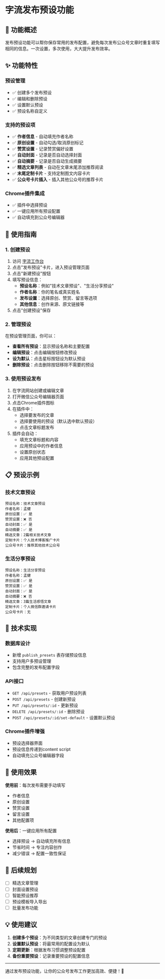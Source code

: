 # 字流发布预设功能

## 🎯 功能概述

发布预设功能可以帮你保存常用的发布配置，避免每次发布公众号文章时重复填写相同的信息。一次设置，多次使用，大大提升发布效率。

## ✨ 功能特性

### 预设管理
- ✅ 创建多个发布预设
- ✅ 编辑和删除预设
- ✅ 设置默认预设
- ✅ 预设名称自定义

### 支持的预设项
- ✅ **作者信息** - 自动填充作者名称
- ✅ **原创设置** - 自动勾选/取消原创标记
- ✅ **赞赏设置** - 记录赞赏偏好设置
- ✅ **自动封面** - 记录是否自动选择封面
- ✅ **自动摘要** - 记录是否自动生成摘要
- ✅ **精选文章列表** - 自动在文章末尾添加推荐阅读
- ✅ **末尾定制卡片** - 支持定制图文内容卡片
- ✅ **公众号卡片插入** - 插入其他公众号的推荐卡片

### Chrome插件集成
- ✅ 插件中选择预设
- ✅ 一键应用所有预设配置
- ✅ 自动填充到公众号编辑器

## 🚀 使用指南

### 1. 创建预设

1. 访问 [字流工作台](http://localhost:3000/dashboard)
2. 点击"发布预设"卡片，进入预设管理页面
3. 点击"新建预设"按钮
4. 填写预设信息：
   - **预设名称**：例如"技术文章预设"、"生活分享预设"
   - **作者名称**：你的笔名或真实姓名
   - **发布设置**：选择原创、赞赏、留言等选项
   - **其他信息**：创作来源、原文链接等
5. 点击"创建预设"保存

### 2. 管理预设

在预设管理页面，你可以：
- **查看所有预设**：显示预设名称和主要配置
- **编辑预设**：点击编辑按钮修改预设
- **设为默认**：点击星标按钮设为默认预设
- **删除预设**：点击删除按钮移除不需要的预设

### 3. 使用预设发布

1. 在字流网站创建或编辑文章
2. 打开微信公众号编辑器页面
3. 点击Chrome插件图标
4. 在插件中：
   - 选择要发布的文章
   - 选择要使用的预设（默认选中默认预设）
   - 点击文章标题发布
5. 插件会自动：
   - 填充文章标题和内容
   - 应用预设中的作者信息
   - 设置原创状态
   - 应用其他预设配置

## 📋 预设示例

### 技术文章预设
```
预设名称：技术文章预设
作者名称：孟健
原创设置：✅ 是
赞赏设置：❌ 否
自动封面：✅ 是
自动摘要：✅ 是
精选文章：2篇相关技术文章
定制卡片：个人技术博客推广卡片
公众号卡片：推荐其他技术公众号
```

### 生活分享预设
```
预设名称：生活分享预设
作者名称：孟健
原创设置：✅ 是
赞赏设置：✅ 是
自动封面：✅ 是
自动摘要：❌ 否
精选文章：3篇生活感悟文章
定制卡片：个人微信群邀请卡片
公众号卡片：无
```

## 🔧 技术实现

### 数据库设计
- 新增 `publish_presets` 表存储预设信息
- 支持用户多预设管理
- 包含完整的发布配置字段

### API接口
- `GET /api/presets` - 获取用户预设列表
- `POST /api/presets` - 创建新预设
- `PUT /api/presets/:id` - 更新预设
- `DELETE /api/presets/:id` - 删除预设
- `POST /api/presets/:id/set-default` - 设置默认预设

### Chrome插件增强
- 预设选择器界面
- 预设信息传递到content script
- 自动填充公众号编辑器字段

## 🎉 使用效果

**使用前**：每次发布需要手动填写
- 作者信息
- 原创设置
- 赞赏设置
- 留言设置
- 其他配置项

**使用后**：一键应用所有配置
- 选择预设 → 自动填充所有信息
- 节省时间 → 专注内容创作
- 减少错误 → 配置一致性保证

## 🔮 后续规划

- [ ] 精选文章管理
- [ ] 封面设置预设
- [ ] 智能预设推荐
- [ ] 预设模板导入导出
- [ ] 批量发布功能

## 💡 使用建议

1. **创建多个预设**：为不同类型的文章创建专门的预设
2. **设置默认预设**：将最常用的配置设为默认
3. **定期更新**：根据发布习惯调整预设配置
4. **备份重要预设**：记录重要预设的配置信息

---

通过发布预设功能，让你的公众号发布工作更加高效、便捷！🚀
